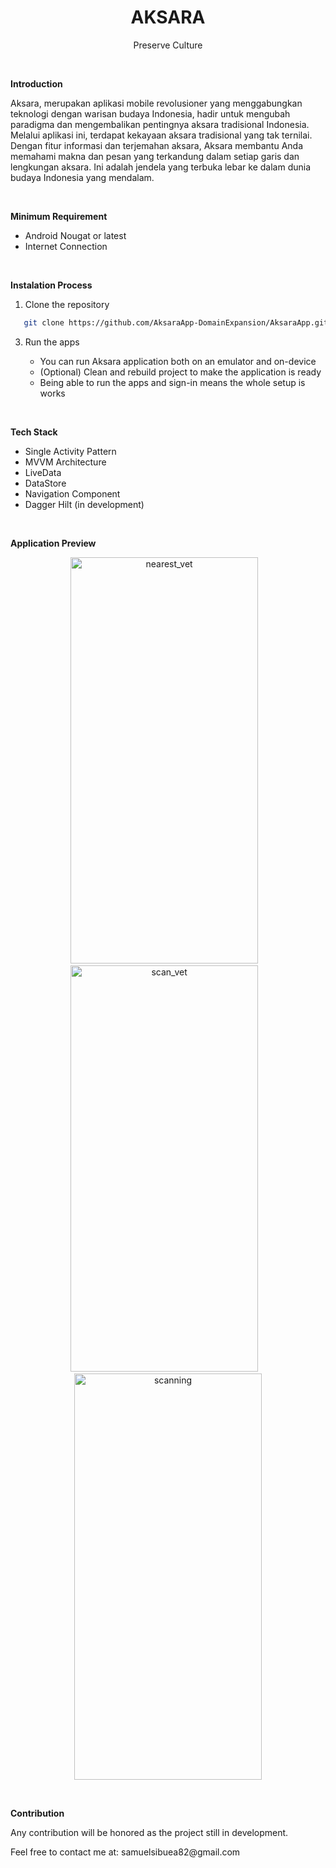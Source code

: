 
<p align="center">

  <h1 align="center">AKSARA</h1>

  <p align="center">
    Preserve Culture
  </p>

</br>

**Introduction**
<p>
  Aksara, merupakan aplikasi mobile revolusioner yang menggabungkan teknologi dengan warisan budaya Indonesia, 
  hadir untuk mengubah paradigma dan mengembalikan pentingnya aksara tradisional Indonesia.
  Melalui aplikasi ini, terdapat kekayaan aksara tradisional yang tak ternilai. 
  Dengan fitur informasi dan terjemahan aksara, Aksara membantu Anda memahami makna dan pesan yang terkandung dalam setiap garis dan lengkungan aksara. 
  Ini adalah jendela yang terbuka lebar ke dalam dunia budaya Indonesia yang mendalam.
</p>

</br>

**Minimum Requirement**
<ul>
  <li>Android Nougat or latest</li>
  <li>Internet Connection</li>
</ul>

</br>

**Instalation Process**
1. Clone the repository
```sh
   git clone https://github.com/AksaraApp-DomainExpansion/AksaraApp.git
   ```
3. Run the apps

    - You can run Aksara application both on an emulator and on-device
    - (Optional) Clean and rebuild project to make the application is ready
    - Being able to run the apps and sign-in means the whole setup is works

</br>

**Tech Stack**
<ul>
  <li>Single Activity Pattern</li>
  <li>MVVM Architecture</li>
  <li>LiveData</li>
  <li>DataStore</li>
  <li>Navigation Component</li>
  <li>Dagger Hilt (in development)</li>
</ul>

</br>

**Application Preview**

<p align="center">
  <img src="https://github.com/AksaraApp-DomainExpansion/.github/assets/87352987/77f70923-d339-4e78-b2a3-7b053bb2a5a9" width="300" height="650" alt="nearest_vet"></img>&nbsp; &nbsp;<img src="https://github.com/AksaraApp-DomainExpansion/.github/assets/87352987/2665bb83-adf1-4936-8e72-67fd0dfa21a9" width="300" height="650" alt="scan_vet">&nbsp; &nbsp;<img src="https://github.com/AksaraApp-DomainExpansion/.github/assets/87352987/61e398a3-abfe-40dc-96f4-3a5de3efdbbc" width="300" height="650" alt="scanning">
</p>

</br>

**Contribution**
<p>Any contribution will be honored as the project still in development. </p>
Feel free to contact me at: samuelsibuea82@gmail.com

